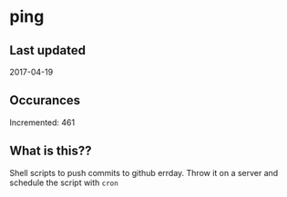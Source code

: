 # ping

## Last updated
2017-04-19

## Occurances
Incremented: 461

## What is this??
Shell scripts to push commits to github errday. Throw it on a server and schedule the script with `cron`


